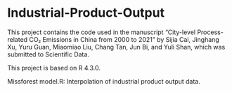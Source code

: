 # Industrial-Product-Output
This project contains the code used in the manuscript “City-level Process-related CO₂ Emissions in China from 2000 to 2021” by Sijia Cai, Jinghang Xu, Yuru Guan, Miaomiao Liu, Chang Tan, Jun Bi, and Yuli Shan, which was submitted to Scientific Data.

This project is based on R 4.3.0.

Missforest model.R: Interpolation of industrial product output data.
